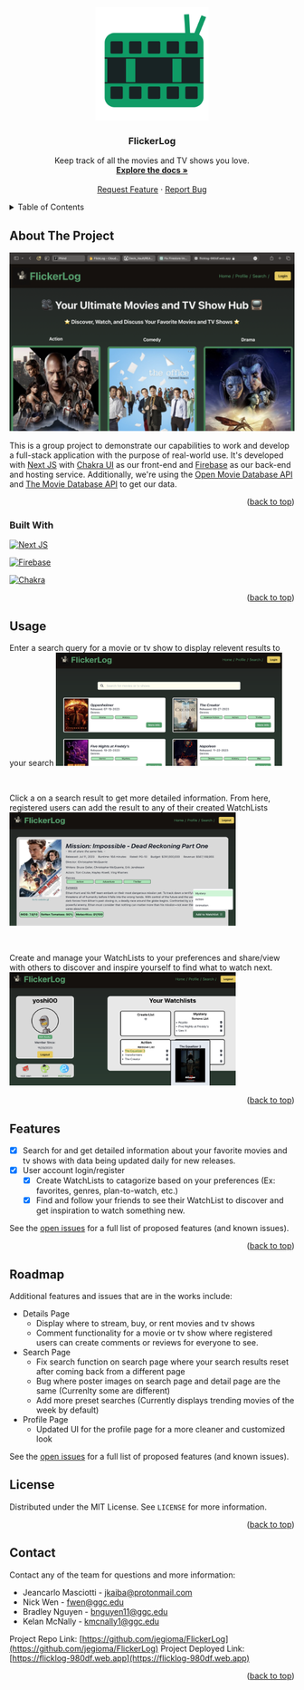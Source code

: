 <!-- PROJECT LOGO -->
<br />
<div align="center">
  <a href="https://github.com/jegioma/FlickerLog">
    <img src="/public/flLogo.png" alt="Logo" width="200" height="200">
  </a>

<h3 align="center">FlickerLog</h3>

  <p align="center">
    Keep track of all the movies and TV shows you love.
    <br />
    <a href="https://github.com/jegioma/FlickerLog"><strong>Explore the docs »</strong></a>
    <br />
    <br />
    <a href="https://github.com/jegioma/FlickerLog/issues">Request Feature</a>
    ·
    <a href="https://github.com/jegioma/FlickerLog/issues">Report Bug</a>
  </p>
</div>



<!-- TABLE OF CONTENTS -->
<details>
  <summary>Table of Contents</summary>
  <ol>
    <li>
      <a href="#about-the-project">About The Project</a>
      <ul>
        <li><a href="#built-with">Built With</a></li>
      </ul>
    </li>
    <li><a href="#usage">Usage</a></li>
    <li><a href="#features">Features</a></li>
    <li><a href="#roadmap">Roadmap</a></li>
    <li><a href="#license">License</a></li>
    <li><a href="#contact">Contact</a></li>
  </ol>
</details>



<!-- ABOUT THE PROJECT -->
## About The Project

<img src="/public/landingPage.png" />

This is a group project to demonstrate our capabilities to work and develop a full-stack application with the purpose of real-world use. It's developed with [Next JS](https://nextjs.org) with [Chakra UI](https://chakra-ui.com) as our front-end and [Firebase](https://firebase.google.com) as our back-end and hosting service. Additionally, we're using the [Open Movie Database API](http://www.omdbapi.com) and [The Movie Database API](https://developer.themoviedb.org/docs) to get our data. 

<p align="right">(<a href="#readme-top">back to top</a>)</p>



### Built With
[![Next JS](https://img.shields.io/badge/Next-black?style=for-the-badge&logo=next.js&logoColor=white)](https://nextjs.org)


[![Firebase](https://img.shields.io/badge/Firebase-039BE5?style=for-the-badge&logo=Firebase&logoColor=white)](https://firebase.google.com)

[![Chakra](https://img.shields.io/badge/chakra-%234ED1C5.svg?style=for-the-badge&logo=chakraui&logoColor=white)](https://chakra-ui.com)
<p align="right">(<a href="#readme-top">back to top</a>)</p>

## Usage

Enter a search query for a movie or tv show to display relevent results to your search 
<img src='/public/search.png' width='400px' height='200px' />

<br/>

Click a on a search result to get more detailed information. From here, registered users can add the result to any of their created WatchLists
<img src='/public/details.png' width='400px' height='200px' />

<br />

Create and manage your WatchLists to your preferences and share/view with others to discover and inspire yourself to find what to watch next. 
<img src='/public/profile.png' width='400px' height='200px' />
<p align="right">(<a href="#readme-top">back to top</a>)</p>


<!-- ROADMAP -->
## Features

- [x] Search for and get detailed information about your favorite movies and tv shows with data being updated daily for new releases. 
- [x] User account login/register
    - [x] Create WatchLists to catagorize based on your preferences (Ex: favorites, genres, plan-to-watch, etc.) 
    - [x] Find and follow your friends to see their WatchList to discover and get inspiration to watch something new. 

See the [open issues](https://github.com/jegioma/FlickerLog/issues) for a full list of proposed features (and known issues).

<p align="right">(<a href="#readme-top">back to top</a>)</p>

## Roadmap
Additional features and issues that are in the works include:
- Details Page 
  - Display where to stream, buy, or rent movies and tv shows
  - Comment functionality for a movie or tv show where registered users can create comments or reviews for everyone to see. 
- Search Page
  - Fix search function on search page where your search results reset after coming back from a different page
  - Bug where poster images on search page and detail page are the same (Currenlty some are different)
  - Add more preset searches (Currently displays trending movies of the week by default)
- Profile Page
  - Updated UI for the profile page for a more cleaner and customized look

See the [open issues](https://github.com/jegioma/FlickerLog/issues) for a full list of proposed features (and known issues).

<!-- LICENSE -->
## License

Distributed under the MIT License. See `LICENSE` for more information.

<p align="right">(<a href="#readme-top">back to top</a>)</p>



<!-- CONTACT -->
## Contact
Contact any of the team for questions and more information:
- Jeancarlo Masciotti - jkaiba@protonmail.com
- Nick Wen - fwen@ggc.edu
- Bradley Nguyen - bnguyen11@ggc.edu
- Kelan McNally - kmcnally1@ggc.edu

Project  Repo Link: [https://github.com/jegioma/FlickerLog](https://github.com/jegioma/FlickerLog)
Project Deployed Link: [https://flicklog-980df.web.app](https://flicklog-980df.web.app)

<p align="right">(<a href="#readme-top">back to top</a>)</p>
